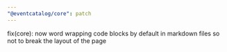 ```yaml
---
"@eventcatalog/core": patch
---
```


fix(core): now word wrapping code blocks by default in markdown files so not to break the layout of the page
